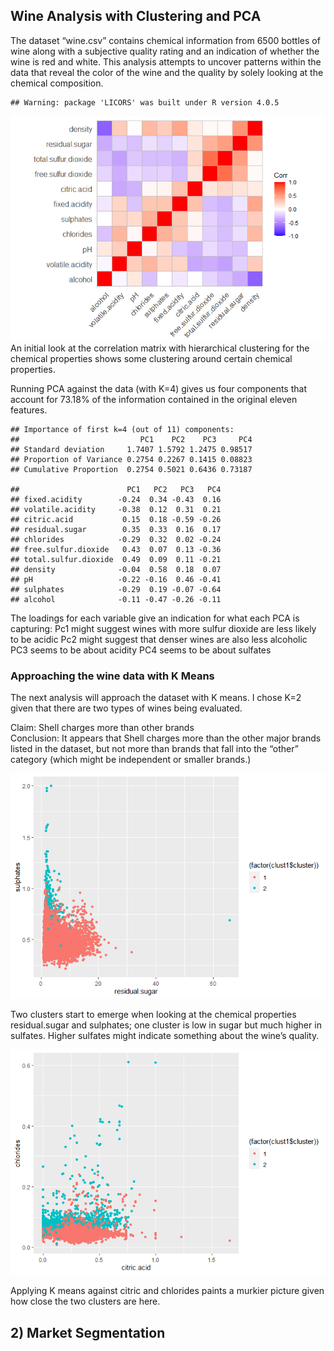 ## Wine Analysis with Clustering and PCA

The dataset “wine.csv” contains chemical information from 6500 bottles
of wine along with a subjective quality rating and an indication of
whether the wine is red and white. This analysis attempts to uncover
patterns within the data that reveal the color of the wine and the
quality by solely looking at the chemical composition.

    ## Warning: package 'LICORS' was built under R version 4.0.5

![](Walter-Gray-Exercise-4_files/figure-markdown_strict/unnamed-chunk-1-1.png)
An initial look at the correlation matrix with hierarchical clustering
for the chemical properties shows some clustering around certain
chemical properties.

Running PCA against the data (with K=4) gives us four components that
account for 73.18% of the information contained in the original eleven
features.

    ## Importance of first k=4 (out of 11) components:
    ##                           PC1    PC2    PC3     PC4
    ## Standard deviation     1.7407 1.5792 1.2475 0.98517
    ## Proportion of Variance 0.2754 0.2267 0.1415 0.08823
    ## Cumulative Proportion  0.2754 0.5021 0.6436 0.73187

    ##                        PC1   PC2   PC3   PC4
    ## fixed.acidity        -0.24  0.34 -0.43  0.16
    ## volatile.acidity     -0.38  0.12  0.31  0.21
    ## citric.acid           0.15  0.18 -0.59 -0.26
    ## residual.sugar        0.35  0.33  0.16  0.17
    ## chlorides            -0.29  0.32  0.02 -0.24
    ## free.sulfur.dioxide   0.43  0.07  0.13 -0.36
    ## total.sulfur.dioxide  0.49  0.09  0.11 -0.21
    ## density              -0.04  0.58  0.18  0.07
    ## pH                   -0.22 -0.16  0.46 -0.41
    ## sulphates            -0.29  0.19 -0.07 -0.64
    ## alcohol              -0.11 -0.47 -0.26 -0.11

The loadings for each variable give an indication for what each PCA is
capturing: Pc1 might suggest wines with more sulfur dioxide are less
likely to be acidic Pc2 might suggest that denser wines are also less
alcoholic PC3 seems to be about acidity PC4 seems to be about sulfates

### Approaching the wine data with K Means

The next analysis will approach the dataset with K means. I chose K=2
given that there are two types of wines being evaluated.

Claim: Shell charges more than other brands  
Conclusion: It appears that Shell charges more than the other major
brands listed in the dataset, but not more than brands that fall into
the “other” category (which might be independent or smaller brands.)

![](Walter-Gray-Exercise-4_files/figure-markdown_strict/unnamed-chunk-4-1.png)

Two clusters start to emerge when looking at the chemical properties
residual.sugar and sulphates; one cluster is low in sugar but much
higher in sulfates. Higher sulfates might indicate something about the
wine’s quality.

![](Walter-Gray-Exercise-4_files/figure-markdown_strict/unnamed-chunk-5-1.png)

Applying K means against citric and chlorides paints a murkier picture
given how close the two clusters are here.

## 2) Market Segmentation
